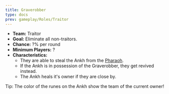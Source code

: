 ```yaml
---
title: Graverobber
type: docs
prev: gameplay/Roles/Traitor
---
```


- **Team:** Traitor
- **Goal:** Eliminate all non-traitors.
- **Chance:** ?% per round
- **Minimum Players:** ?
- **Characteristics:**
  - They are able to steal the Ankh from the [Pharaoh](../../innocent/pharaoh).
  - If the Ankh is in possession of the Graverobber, they get revived instead.
  - The Ankh heals it's owner if they are close by.

Tip: The color of the runes on the Ankh show the team of the current owner!

